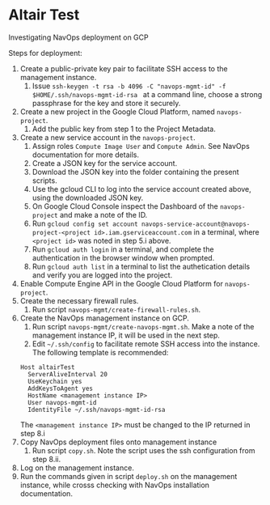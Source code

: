 # Altair Test
Investigating NavOps deployment on GCP

Steps for deployment:

1. Create a public-private key pair to facilitate SSH access to the management instance.
   1. Issue  ```ssh-keygen -t rsa -b 4096 -C "navops-mgmt-id" -f $HOME/.ssh/navops-mgmt-id-rsa ``` at a command line, choose a strong passphrase for the key and store it securely.
2. Create a new project in the Google Cloud Platform, named ```navops-project```.
   1. Add the public key from step 1 to the Project Metadata. 
3. Create a new service account in the ```navops-project```.
   1. Assign roles ```Compute Image User``` and ```Compute Admin```. See NavOps documentation for more details.
   2. Create a JSON key for the service account.
   3. Download the JSON key into the folder containing the present scripts. 
   4. Use the gcloud CLI to log into the service account created above, using the downloaded JSON key.
     1. On Google Cloud Console inspect the Dashboard of the ```navops-project``` and make a note of the ID.
     2. Run ```gcloud config set account navops-service-account@navops-project-<project id>.iam.gserviceaccount.com``` in a terminal, where ```<project id>``` was noted in step 5.i above.
     3. Run ```gcloud auth login``` in a terminal, and complete the authentication in the browser window when prompted.
     4. Run ```gcloud auth list``` in a terminal to list the authetication details and verify you are logged into the project.
4. Enable Compute Engine API in the Google Cloud Platform for ```navops-project```.
5. Create the necessary firewall rules.
   1. Run script ```navops-mgmt/create-firewall-rules.sh```.
6. Create the NavOps management instance on GCP.
   1. Run script ```navops-mgmt/create-navops-mgmt.sh```. Make a note of the management instance IP, it will be used in the next step.
   2. Edit ```~/.ssh/config``` to facilitate remote SSH access into the instance. The following template is recommended:
   ```
   Host altairTest
     ServerAliveInterval 20
     UseKeychain yes
     AddKeysToAgent yes
     HostName <management instance IP>
     User navops-mgmt-id
     IdentityFile ~/.ssh/navops-mgmt-id-rsa
   ```
   The ```<management instance IP>``` must be changed to the IP returned in step 8.i
7. Copy NavOps deployment files onto management instance
   1. Run script ```copy.sh```. Note the script uses the ssh configuration from step 8.ii.
8. Log on the management instance.
9. Run the commands given in script ```deploy.sh``` on the management instance, while crosss checking with NavOps installation documentation.
